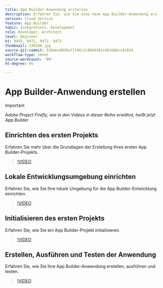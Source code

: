 ```yaml
---
title: App Builder-Anwendung erstellen
description: Erfahren Sie, wie Sie eine neue App Builder-Anwendung erstellen und Bootstrapping vornehmen.
version: Cloud Service
feature: App Builder
topic: Integrations, Development
role: Developer, Architect
level: Beginner
kt: 9455, 9471, 9472, 9473
thumbnail: 339168.jpg
source-git-commit: 528abc0938a71746c2c8b69382c961686cc42634
workflow-type: tm+mt
source-wordcount: '99'
ht-degree: 0%

---
```



# App Builder-Anwendung erstellen

>[!IMPORTANT]
>
> _Adobe Project Firefly, wie in den Videos in dieser Reihe erwähnt, heißt jetzt App Builder_

## Einrichten des ersten Projekts

Erfahren Sie mehr über die Grundlagen der Erstellung Ihres ersten App Builder-Projekts.

>[!VIDEO](https://video.tv.adobe.com/v/339168/?quality=12&learn=on)

## Lokale Entwicklungsumgebung einrichten

Erfahren Sie, wie Sie Ihre lokale Umgebung für die App Builder-Entwicklung einrichten.

>[!VIDEO](https://video.tv.adobe.com/v/339169/?quality=12&learn=on)

## Initialisieren des ersten Projekts

Erfahren Sie, wie Sie ein App Builder-Projekt initialisieren.

>[!VIDEO](https://video.tv.adobe.com/v/339169/?quality=12&learn=on)

## Erstellen, Ausführen und Testen der Anwendung

Erfahren Sie, wie Sie Ihre App Builder-Anwendung erstellen, ausführen und testen.

>[!VIDEO](https://video.tv.adobe.com/v/339171/?quality=12&learn=on)
